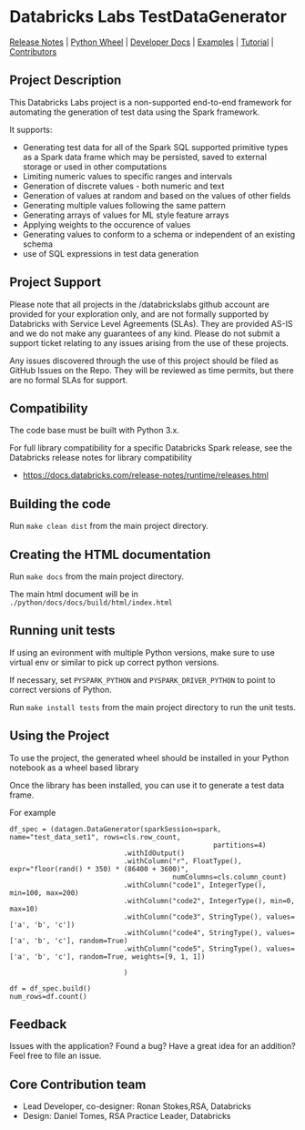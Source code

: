 # Databricks Labs TestDataGenerator
[Release Notes](RELEASE_NOTES.md) |
[Python Wheel](dist/) |
[Developer Docs](python/docs/APIDOCS.md) |
[Examples](examples) |
[Tutorial](tutorial) |
[Contributors](#core-contribution-team)


## Project Description
This Databricks Labs project is a non-supported end-to-end framework for automating the generation of test data 
using the Spark framework. 

It supports:
* Generating test data for all of the 
Spark SQL supported primitive types as a Spark data frame which may be persisted, 
saved to external storage or 
used in other computations
* Limiting numeric values to specific ranges and intervals
* Generation of discrete values - both numeric and text
* Generation of values at random and based on the values of other fields
* Generating multiple values following the same pattern
* Generating arrays of values for ML style feature arrays
* Applying weights to the occurence of values
* Generating values to conform to a schema or independent of an existing schema
* use of SQL expressions in test data generation

 

## Project Support
Please note that all projects in the /databrickslabs github account are provided for your exploration only, and are not formally supported by Databricks with Service Level Agreements (SLAs).  They are provided AS-IS and we do not make any guarantees of any kind.  Please do not submit a support ticket relating to any issues arising from the use of these projects.

Any issues discovered through the use of this project should be filed as GitHub Issues on the Repo.  They will be reviewed as time permits, but there are no formal SLAs for support.

## Compatibility
The code base must be built with Python 3.x. 

For full library compatibility for a specific Databricks Spark release, see the Databricks 
release notes for library compatibility

- https://docs.databricks.com/release-notes/runtime/releases.html

## Building the code

Run  `make clean dist` from the main project directory.

## Creating the HTML documentation

Run  `make docs` from the main project directory.

The main html document will be in `./python/docs/docs/build/html/index.html`

## Running unit tests

If using an evironment with multiple Python versions, make sure to use virtual env or similar to pick up correct python versions.

If necessary, set `PYSPARK_PYTHON` and `PYSPARK_DRIVER_PYTHON` to point to correct versions of Python.

Run  `make install tests` from the main project directory to run the unit tests.

## Using the Project
To use the project, the generated wheel should be installed in your Python notebook as a wheel based library

Once the library has been installed, you can use it to generate a test data frame.

For example

```buildoutcfg
df_spec = (datagen.DataGenerator(sparkSession=spark, name="test_data_set1", rows=cls.row_count,
                                                  partitions=4)
                            .withIdOutput()
                            .withColumn("r", FloatType(), expr="floor(rand() * 350) * (86400 + 3600)",
                                        numColumns=cls.column_count)
                            .withColumn("code1", IntegerType(), min=100, max=200)
                            .withColumn("code2", IntegerType(), min=0, max=10)
                            .withColumn("code3", StringType(), values=['a', 'b', 'c'])
                            .withColumn("code4", StringType(), values=['a', 'b', 'c'], random=True)
                            .withColumn("code5", StringType(), values=['a', 'b', 'c'], random=True, weights=[9, 1, 1])

                            )
                            
df = df_spec.build()
num_rows=df.count()                          
```

## Feedback

Issues with the application?  Found a bug?  Have a great idea for an addition?
Feel free to file an issue.

## Core Contribution team
* Lead Developer, co-designer: Ronan Stokes,RSA, Databricks
* Design: Daniel Tomes, RSA Practice Leader, Databricks
